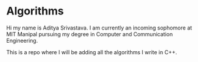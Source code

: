 # Algorithms
Hi my name is Aditya Srivastava. I am currently an incoming sophomore at MIT Manipal pursuing my degree in Computer and Communication Engineering.

This is a repo where I will be adding all the algorithms I write in C++.
